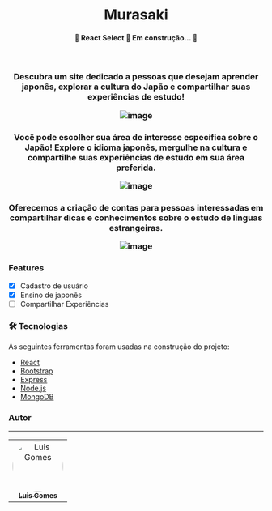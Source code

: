 <h1 align="center">Murasaki 

<h4 align="center"> 
	🚧  React Select 🚀 Em construção...  🚧
</h4></h1>
<br >

<h3 align="center">Descubra um site dedicado a pessoas que desejam aprender japonês, explorar a cultura do Japão e compartilhar suas experiências de estudo!</p>

![image](https://github.com/luisgomes2002/Japanese-site/assets/85139913/e1dc9434-a734-40d9-a95e-4b8dbbde299a)

<h3 align="center">Você pode escolher sua área de interesse específica sobre o Japão! Explore o idioma japonês, mergulhe na cultura e compartilhe suas experiências de estudo em sua área preferida.</p>

![image](https://github.com/luisgomes2002/Japanese-site/assets/85139913/c9ac7d4d-a200-4a62-9560-54b0d25a1891)

<h3 align="center">Oferecemos a criação de contas para pessoas interessadas em compartilhar dicas e conhecimentos sobre o estudo de línguas estrangeiras.</p>

![image](https://github.com/luisgomes2002/Japanese-site/assets/85139913/e2d16820-91e7-4d08-be1f-528a120f0dfc)

### Features

- [x] Cadastro de usuário
- [x] Ensino de japonês
- [ ] Compartilhar Experiências

### 🛠 Tecnologias

As seguintes ferramentas foram usadas na construção do projeto:

- [React](https://pt-br.reactjs.org/) 
- [Bootstrap](https://react-bootstrap.github.io/)
- [Express](https://expressjs.com/pt-br/)
- [Node.js](https://nodejs.org/en/)
- [MongoDB](https://www.mongodb.com/)

### Autor
---

<table>
  <tr>
    <td align="center"><a href="https://github.com/luisgomes2002"><img style="border-radius: 50%;" src="https://avatars.githubusercontent.com/u/85139913?s=400&u=dfb331bb748127e09f58bc7031faf0378984203e&v=4" width="100px;" alt="Luis Gomes"/><br /><sub><b>Luis Gomes</b></sub></a><br /></td>

</table>
